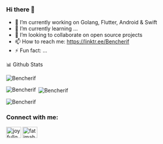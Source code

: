 ### Hi there 👋

<!--
**BenCherif/BenCherif** is a ✨ _special_ ✨ repository because its `README.md` (this file) appears on your GitHub profile.

Here are some ideas to get you started:

- 🔭 I’m currently working on ...
- 🌱 I’m currently learning ...
- 👯 I’m looking to collaborate on ...
- 🤔 I’m looking for help with ...
- 💬 Ask me about ...
- 📫 How to reach me: ...
- 😄 Pronouns: ...
- ⚡ Fun fact: ...
--> 

- 🔭 I’m currently working on Golang, Flutter, Android & Swift
- 🌱 I’m currently learning ...  
- 👯 I’m looking to collaborate on open source projects  
- 📫 How to reach me: https://linktr.ee/Bencherif 
- ⚡ Fun fact: ...
  
<summary>📊 Github Stats</summary>
 
<p align="left"> <img src="https://komarev.com/ghpvc/?username=Bencherif&label=Profile%20views&color=0e75b6&style=flat" alt="Bencherif" /> </p>


<p><img align="left" src="https://github-readme-stats.vercel.app/api/top-langs?username=Bencherif&show_icons=true&locale=en&layout=compact" alt="Bencherif" /></p>

<p>&nbsp;<img align="center" src="https://github-readme-stats.vercel.app/api?username=Bencherif&show_icons=true&locale=en" alt="Bencherif" /></p>

<p><img align="center" src="https://github-readme-streak-stats.herokuapp.com/?user=Bencherif&" alt="Bencherif" /></p>





<h3 align="left">Connect with me:</h3>
<p align="left">
<a href="https://twitter.com/Ben__Cherif" target="blank"><img align="center" src="https://raw.githubusercontent.com/rahuldkjain/github-profile-readme-generator/master/src/images/icons/Social/twitter.svg" alt="joyfullguess" height="30" width="40" /></a>
<a href="https://linkedin.com/in/Bencherif" target="blank"><img align="center" src="https://raw.githubusercontent.com/rahuldkjain/github-profile-readme-generator/master/src/images/icons/Social/linked-in-alt.svg" alt="fatimah-emad-el-den-6aa455201" height="30" width="40" /></a>
</p> 
